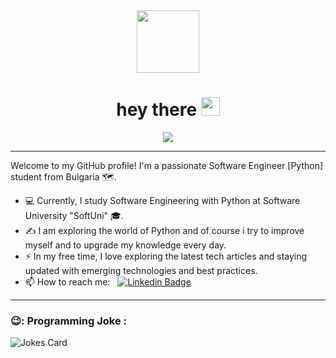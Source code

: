 
<div id="header" align="center">
  <img src="https://media.giphy.com/media/M9gbBd9nbDrOTu1Mqx/giphy.gif" width="100"/>
</div>

<h1 align="center">
  hey there 
  <img src="https://media.giphy.com/media/hvRJCLFzcasrR4ia7z/giphy.gif" width="30px"/>
</h1>

<div align="center">
  <img src="https://media1.giphy.com/media/bJ4TVNYNUympPgcpem/200w.webp?cid=ecf05e47rg2do9w00bzhqbbp994vgehr5i4c3xi35nxbk6no&ep=v1_gifs_search&rid=200w.webp&ct=g"/>
</div>

---

Welcome to my GitHub profile! I'm a passionate Software Engineer [Python] student from Bulgaria :world_map:. 

- 💻 Currently, I study Software Engineering with Python at Software University "SoftUni" 🎓. 
- ✍️ I am exploring the world of Python and of course i try to improve myself and to upgrade my knowledge every day.
- ⚡ In my free time, I love exploring the latest tech articles and staying updated with emerging technologies and best practices.
- 📫 How to reach me: &nbsp; [![Linkedin Badge](https://img.shields.io/badge/-Vladislav-blue?style=flat&logo=Linkedin&logoColor=white)](//www.linkedin.com/in/vladislav-rachev-a823072a3/)

---
### 😉: Programming Joke :
<!-- Markdown -->
![Jokes Card](https://readme-jokes.vercel.app/api)

<!--
**VR86-web/VR86-web** is a ✨ _special_ ✨ repository because its `README.md` (this file) appears on your GitHub profile.


